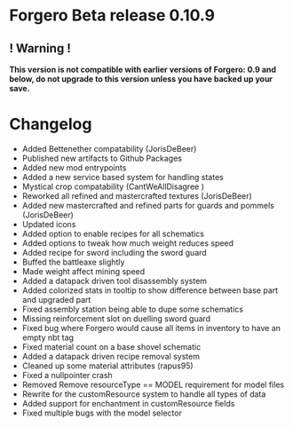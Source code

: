 # Forgero Beta release 0.10.9

## ! Warning !

**This version is not compatible with earlier versions of Forgero: 0.9 and below, do not upgrade to this version unless
you have backed up your save.**

# Changelog

* Added Bettenether compatability (JorisDeBeer)
* Published new artifacts to Github Packages
* Added new mod entrypoints
* Added a new service based system for handling states
* Mystical crop compatability (CantWeAllDisagree )
* Reworked all refined and mastercrafted textures (JorisDeBeer)
* Added new mastercrafted and refined parts for guards and pommels (JorisDeBeer)
* Updated icons
* Added option to enable recipes for all schematics
* Added options to tweak how much weight reduces speed
* Added recipe for sword including the sword guard
* Buffed the battleaxe slightly
* Made weight affect mining speed
* Added a datapack driven tool disassembly system
* Added colorized stats in tooltip to show difference between base part and upgraded part
* Fixed assembly station being able to dupe some schematics
* Missing reinforcement slot on duelling sword guard
* Fixed bug where Forgero would cause all items in inventory to have an empty nbt tag
* Fixed material count on a base shovel schematic
* Added a datapack driven recipe removal system
* Cleaned up some material attributes (rapus95)
* Fixed a nullpointer crash
* Removed Remove resourceType == MODEL requirement for model files
* Rewrite for the customResource system to handle all types of data
* Added support for enchantment in customResource fields
* Fixed multiple bugs with the model selector

